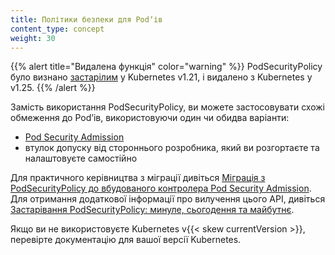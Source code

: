 ```yaml
---
title: Політики безпеки для Podʼів
content_type: concept
weight: 30
---
```


<!-- overview -->

{{% alert title="Видалена функція" color="warning" %}}
PodSecurityPolicy було визнано [застарілим](/blog/2021/04/08/kubernetes-1-21-release-announcement/#podsecuritypolicy-deprecation) у Kubernetes v1.21, і видалено з Kubernetes у v1.25.
{{% /alert %}}

Замість використання PodSecurityPolicy, ви можете застосовувати схожі обмеження до Podʼів, використовуючи один чи обидва варіанти:

- [Pod Security Admission](/uk/docs/concepts/security/pod-security-admission/)
- втулок допуску від стороннього розробника, який ви розгортаєте та налаштовуєте самостійно

Для практичного керівництва з міграції дивіться [Міграція з PodSecurityPolicy до вбудованого контролера Pod Security Admission](/uk/docs/tasks/configure-pod-container/migrate-from-psp/). Для отримання додаткової інформації про вилучення цього API,
дивіться [Застарівання PodSecurityPolicy: минуле, сьогодення та майбутнє](/blog/2021/04/06/podsecuritypolicy-deprecation-past-present-and-future/).

Якщо ви не використовуєте Kubernetes v{{< skew currentVersion >}}, перевірте документацію для вашої версії Kubernetes.
